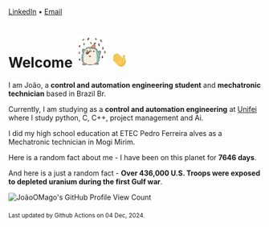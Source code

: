 [LinkedIn](https://www.linkedin.com/in/joão-pedro-gozzoli-b95641301/) &bull;
[Email](joaopedrogozzoli@gmail.com)

# Welcome <img src="happy.gif" height="64px" /> <img src="wave.gif" height="32px" />

I am João, a  **control and automation engineering student** and **mechatronic technician** based in Brazil Br.

Currently, I am studying as a **control and automation engineering** at [Unifei](https://unifei.edu.br) where I study python, C, C++, project management and Ai.

I did my high school education at ETEC Pedro Ferreira alves as a Mechatronic technician in Mogi Mirim.

Here is a random fact about me - I have been on this planet for **7646 days**.

And here is a just a random fact -  **Over 436,000 U.S. Troops were exposed to depleted uranium during the first Gulf war**.

![JoãoOMago's GitHub Profile View Count](https://komarev.com/ghpvc/?username=JoaoOMago)

<sub>Last updated by Github Actions on 04 Dec, 2024.</sub>
